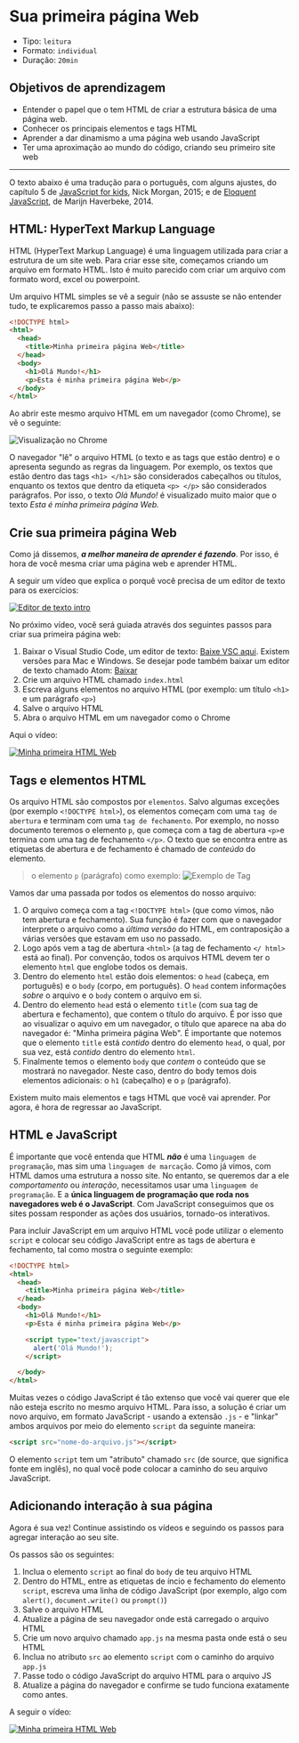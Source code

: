 # Sua primeira página Web

- Tipo: `leitura`
- Formato: `individual`
- Duração: `20min`

## Objetivos de aprendizagem

- Entender o papel que o tem HTML de criar a estrutura básica de uma página web.
- Conhecer os principais elementos e tags HTML
- Aprender a dar dinamismo a uma página web usando JavaScript
- Ter uma aproximação ao mundo do código, criando seu primeiro site web

***

O texto abaixo é uma tradução para o português, com alguns ajustes, do capítulo
5 de [JavaScript for
kids](http://pepa.holla.cz/wp-content/uploads/2015/11/JavaScript-for-Kids.pdf),
Nick Morgan, 2015; e de [Eloquent JavaScript](http://braziljs.github.io/eloquente-javascript),
de Marijn Haverbeke, 2014.

## HTML: HyperText Markup Language

HTML (HyperText Markup Language) é uma linguagem utilizada para criar a
estrutura de um site web. Para criar esse site, começamos criando um arquivo em
formato HTML. Isto é muito parecido com criar um arquivo com formato word, excel
ou powerpoint.

Um arquivo HTML simples se vê a seguir (não se assuste se não entender tudo, te
explicaremos passo a passo mais abaixo):

```html
<!DOCTYPE html>
<html>
  <head>
    <title>Minha primeira página Web</title>
  </head>
  <body>
    <h1>Olá Mundo!</h1>
    <p>Esta é minha primeira página Web</p>
  </body>
</html>
```

Ao abrir este mesmo arquivo HTML em um navegador (como Chrome), se vê o
seguinte:

![Visualização no Chrome](https://user-images.githubusercontent.com/11894994/57495168-425ae680-72a3-11e9-96e2-7f1d33a7865c.png)

O navegador "lê" o arquivo HTML (o texto e as tags que estão dentro) e o
apresenta segundo as regras da linguagem. Por exemplo, os textos que estão
dentro das tags `<h1> </h1>` são considerados cabeçalhos ou títulos, enquanto os
textos que dentro da etiqueta `<p> </p>` são considerados parágrafos. Por isso,
o texto _Olá Mundo!_ é visualizado muito maior que o texto _Esta é minha
primeira página Web._

## Crie sua primeira página Web

Como já dissemos, _**a melhor maneira de aprender é fazendo**_. Por isso, é hora
de você mesma criar uma página web e aprender HTML.

A seguir um vídeo que explica o porquê você precisa de um editor de texto para
os exercícios:

[![Editor de texto intro](https://img.youtube.com/vi/96usU1K0gwY/0.jpg)](https://www.youtube.com/watch?v=96usU1K0gwY)

No próximo vídeo, você será guiada através dos seguintes passos para criar sua
primeira página web:

1. Baixar o Visual Studio Code, um editor de texto: [Baixe VSC
   aqui](https://code.visualstudio.com/). Existem versões para Mac e Windows. Se
   desejar pode também baixar um editor de texto chamado Atom:
   [Baixar](https://atom.io/)
2. Crie um arquivo HTML chamado `index.html`
3. Escreva alguns elementos no arquivo HTML (por exemplo: um título `<h1>` e um
   parágrafo `<p>`)
4. Salve o arquivo HTML
5. Abra o arquivo HTML em um navegador como o Chrome

Aqui o vídeo:

[![Minha primeira HTML Web](https://img.youtube.com/vi/OR0tpt3zftA/0.jpg)](https://www.youtube.com/watch?v=OR0tpt3zftA)

## Tags e elementos HTML

Os arquivo HTML são compostos por `elementos`. Salvo algumas exceções (por
exemplo `<!DOCTYPE html>`), os elementos começam com uma `tag de abertura` e
terminam com uma `tag de fechamento`. Por exemplo, no nosso documento teremos o
elemento `p`, que começa com a tag de abertura `<p>`e termina com uma tag de
fechamento `</p>`. O texto que se encontra entre as etiquetas de abertura e de
fechamento é chamado de _conteúdo_ do elemento.

> o elemento `p` (parágrafo) como exemplo: ![Exemplo de
Tag](https://user-images.githubusercontent.com/11894994/57495817-43414780-72a6-11e9-9fb5-8ee6cab80f08.jpg)

Vamos dar uma passada por todos os elementos do nosso arquivo:

1. O arquivo começa com a tag `<!DOCTYPE html>` (que como vimos, não tem
   abertura e fechamento). Sua função é fazer com que o navegador interprete o
   arquivo como a _última versão_ do HTML, em contraposição a várias versões
   que estavam em uso no passado.
2. Logo após vem a tag de abertura `<html>` (a tag de fechamento `</ html>`
   está ao final). Por convenção, todos os arquivos HTML devem ter o elemento
   `html` que englobe todos os demais.
3. Dentro do elemento `html` estão dois elementos:  o `head` (cabeça, em
   português) e o `body` (corpo, em português). O `head` contem informações
   _sobre_ o arquivo e o `body` contem o arquivo em si.
4. Dentro do elemento `head` está o elemento `title` (com sua tag de abertura e
   fechamento), que contem o título do arquivo. É por isso que ao visualizar o
   aquivo em um navegador, o título que aparece na aba do navegador é: "Minha
   primeira página Web". É importante que notemos que o elemento `title` está
   _contido_ dentro do elemento `head`, o qual, por sua vez, está _contido_
   dentro do elemento `html`.
5. Finalmente temos o elemento `body` que _contem_ o conteúdo que se mostrará no
   navegador. Neste caso, dentro do body temos dois elementos adicionais: o `h1`
   (cabeçalho) e o `p` (parágrafo).

Existem muito mais elementos e tags HTML que você vai aprender. Por agora, é
hora de regressar ao JavaScript.

## HTML e JavaScript

É importante que você entenda que HTML _**não**_ é uma `linguagem de
programação`, mas sim uma `linguagem de marcação`. Como já vimos, com HTML
damos uma estrutura a nosso site. No entanto, se queremos dar a ele
_comportamento_ ou _interação_, necessitamos usar uma `linguagem de
programação`. E a **única linguagem de programação que roda nos navegadores web
é o JavaScript**. Com JavaScript conseguimos que os sites possam responder as
ações dos usuários, tornado-os interativos.

Para incluir JavaScript em um arquivo HTML você pode utilizar o elemento
`script` e colocar seu código JavaScript entre as tags de abertura e fechamento,
tal como mostra o seguinte exemplo:

```html
<!DOCTYPE html>
<html>
  <head>
    <title>Minha primeira página Web</title>
  </head>
  <body>
    <h1>Olá Mundo!</h1>
    <p>Esta é minha primeira página Web</p>

    <script type="text/javascript">
      alert('Olá Mundo!');
    </script>

  </body>
</html>
```

Muitas vezes o código JavaScript é tão extenso que você vai querer que ele não
esteja escrito no mesmo arquivo HTML. Para isso, a solução é criar um novo
arquivo, em formato JavaScript - usando a extensão `.js` - e "linkar" ambos
arquivos por meio do elemento `script` da seguinte maneira:

```html
<script src="nome-do-arquivo.js"></script>
```

O elemento `script` tem um "atributo" chamado `src` (de source, que significa
fonte em inglês), no qual você pode colocar a caminho do seu arquivo JavaScript.

## Adicionando interação à sua página

Agora é sua vez! Continue assistindo os vídeos e seguindo os passos para agregar
interação ao seu site.

Os passos são os seguintes:

1. Inclua o elemento `script` ao final do `body` de teu arquivo HTML
2. Dentro do HTML, entre as etiquetas de íncio e fechamento do elemento
   `script`, escreva uma linha de código JavaScript (por exemplo, algo com
   `alert()`, `document.write()` ou `prompt()`)
3. Salve o arquivo HTML
4. Atualize a página de seu navegador onde está carregado o arquivo HTML
5. Crie um novo arquivo chamado `app.js` na mesma pasta onde está o seu
   HTML
6. Inclua no atributo `src` ao elemento `script` com o caminho do arquivo
   `app.js`
7. Passe todo o código JavaScript do arquivo HTML para o arquivo JS
8. Atualize a página do navegador e confirme se tudo funciona exatamente como
   antes.

A seguir o vídeo:

[![Minha primeira HTML Web](https://img.youtube.com/vi/pJ4aYTUjpME/0.jpg)](https://www.youtube.com/watch?v=pJ4aYTUjpME)
